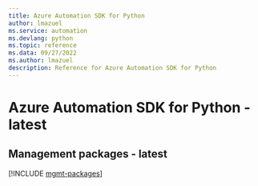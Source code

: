 ```yaml
---
title: Azure Automation SDK for Python
author: lmazuel
ms.service: automation
ms.devlang: python
ms.topic: reference
ms.data: 09/27/2022
ms.author: lmazuel
description: Reference for Azure Automation SDK for Python
---
```

# Azure Automation SDK for Python - latest

## Management packages - latest
[!INCLUDE [mgmt-packages](automation-mgmt-index.md)]